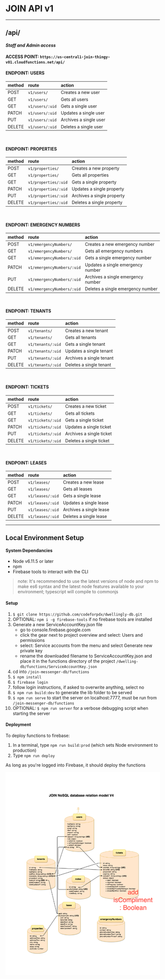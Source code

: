 # JOIN API v1

---

## /api/

#### _Staff and Admin access_

#### ACCESS POINT: `https://us-central1-join-thingy-v01.cloudfunctions.net/api/`

#### ENDPOINT: USERS

| method | route           | action                 |
| :----- | :-------------- | :--------------------- |
| POST   | `v1/users/`     | Creates a new user     |
| GET    | `v1/users/`     | Gets all users         |
| GET    | `v1/users/:uid` | Gets a single user     |
| PATCH  | `v1/users/:uid` | Updates a single user  |
| PUT    | `v1/users/:uid` | Archives a single user |
| DELETE | `v1/users/:uid` | Deletes a single user  |

<br>

#### ENDPOINT: PROPERTIES

| method | route                | action                     |
| :----- | :------------------- | :------------------------- |
| POST   | `v1/properties/`     | Creates a new property     |
| GET    | `v1/properties/`     | Gets all properties        |
| GET    | `v1/properties/:uid` | Gets a single property     |
| PATCH  | `v1/properties/:uid` | Updates a single property  |
| PUT    | `v1/properties/:uid` | Archives a single property |
| DELETE | `v1/properties/:uid` | Deletes a single property  |

<br>

#### ENDPOINT: EMERGENCY NUMBERS

| method | route                      | action                             |
| :----- | :------------------------- | :--------------------------------- |
| POST   | `v1/emergencyNumbers/`     | Creates a new emergency number     |
| GET    | `v1/emergencyNumbers/`     | Gets all emergency numbers         |
| GET    | `v1/emergencyNumbers/:uid` | Gets a single emergency number     |
| PATCH  | `v1/emergencyNumbers/:uid` | Updates a single emergency number  |
| PUT    | `v1/emergencyNumbers/:uid` | Archives a single emergency number |
| DELETE | `v1/emergencyNumbers/:uid` | Deletes a single emergency number  |

<br>

#### ENDPOINT: TENANTS

| method | route             | action                   |
| :----- | :---------------- | :----------------------- |
| POST   | `v1/tenants/`     | Creates a new tenant     |
| GET    | `v1/tenants/`     | Gets all tenants         |
| GET    | `v1/tenants/:uid` | Gets a single tenant     |
| PATCH  | `v1/tenants/:uid` | Updates a single tenant  |
| PUT    | `v1/tenants/:uid` | Archives a single tenant |
| DELETE | `v1/tenants/:uid` | Deletes a single tenant  |

<br>

#### ENDPOINT: TICKETS

| method | route             | action                   |
| :----- | :---------------- | :----------------------- |
| POST   | `v1/tickets/`     | Creates a new ticket     |
| GET    | `v1/tickets/`     | Gets all tickets         |
| GET    | `v1/tickets/:uid` | Gets a single ticket     |
| PATCH  | `v1/tickets/:uid` | Updates a single ticket  |
| PUT    | `v1/tickets/:uid` | Archives a single ticket |
| DELETE | `v1/tickets/:uid` | Deletes a single ticket  |

<br>

#### ENDPOINT: LEASES

| method | route            | action                  |
| :----- | :--------------- | :---------------------- |
| POST   | `v1/leases/`     | Creates a new lease     |
| GET    | `v1/leases/`     | Gets all leases         |
| GET    | `v1/leases/:uid` | Gets a single lease     |
| PATCH  | `v1/leases/:uid` | Updates a single lease  |
| PUT    | `v1/leases/:uid` | Archives a single lease |
| DELETE | `v1/leases/:uid` | Deletes a single lease  |

---

## Local Environment Setup

#### System Dependancies

- Node v6.11.5 or later
- npm
- Firebase tools to interact with the CLI

> note: It's recommended to use the latest versions of node and npm to make es6 syntax and the latest node features available to your environment; typescript will compile to commonjs

#### Setup

1. `$ git clone https://github.com/codeforpdx/dwellingly-db.git`
2. OPTIONAL: `npm i -g firebase-tools` if no firebase tools are installed
3. Generate a new ServiceAccountKey.json file
   - go to console.firebase.google.com
   - click the gear next to project overview and select: Users and permissions
   - select: Service accounts from the menu and select Generate new private key
   - rename the downloaded filename to ServiceAccountKey.json and place it in the functions directory of the project `/dwelling-db/functions/ServiceAccountKey.json`
4. cd into `/join-messenger-db/functions`
5. `$ npm install`
6. `$ firebase login`
7. follow login instructions, if asked to overwrite anything, select no
8. `$ npm run build:dev` to generate the lib folder to be served
9. `$ npm run serve` to start the server on localhost:7777, must be run from `/join-messenger-db/functions`
10. OPTIONAL: `$ npm run server` for a verbose debugging script when starting the server

#### Deployment

To deploy functions to firebase:

1. In a terminal, type `npm run build:prod` (which sets Node environment to production)
2. Type `npm run deploy`

As long as you're logged into Firebase, it should deploy the functions

![join database model](./imgs/JOIN_DB_model.png)
